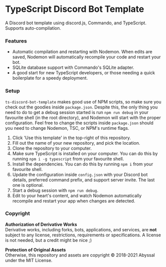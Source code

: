 # TypeScript Discord Bot Template
A Discord bot template using discord.js, Commando, and TypeScript. Supports auto-compilation.

### Features
- Automatic compilation and restarting with Nodemon. When edits are saved, Nodemon will automatically recompile your code and restart your bot.
- SQLite database support with Commando's SQLite adapter.
- A good start for new TypeScript developers, or those needing a quick boilerplate for a speedy deployment.

### Setup
`ts-discord-bot-template` makes good use of NPM scripts, so make sure you check out the goodies inside `package.json`. Despite this, the only thing
you need to do to get a debug session started is run `npm run debug` in your favourite shell (in the root directory), and Nodemon will start with the proper configuration.
Feel free to change the scripts inside `package.json` should you need to change Nodemon, TSC, or NPM's runtime flags.

1) Click 'Use this template' in the top-right of this repository.
2) Fill out the name of your new repository, and pick the location.
3) Clone the repository to your computer.
4) Make sure TypeScript is installed on your computer. You can do this by running `npm i -g typescript` from your favourite shell.
5) Install the dependencies. You can do this by running `npm i` from your favourite shell.
6) Update the configuration inside `config.json` with your Discord bot details, preferred command prefix, and support server invite. The last one is optional.
7) Start a debug session with `npm run debug`.
8) Edit to your heart's content, and watch Nodemon automatically recompile and restart your app when changes are detected.


### Copyright
**Authorization of Derivative Works**  
Derivative works, including forks, bots, applications, and services, are **not** subject to any license, restrictions, requirements or specifications. A license is not needed, but a credit might be nice ;)  
  
**Protection of Original Assets**  
Otherwise, this repository and assets are copyright &copy; 2018-2021 Abyssal under the MIT License.
